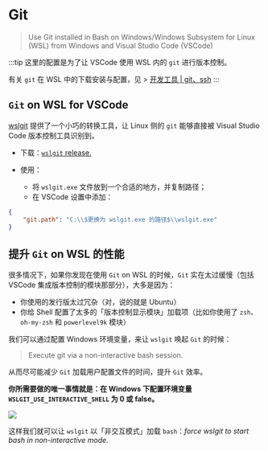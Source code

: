 # Git

> Use Git installed in Bash on Windows/Windows Subsystem for Linux (WSL) from Windows and Visual Studio Code (VSCode)

:::tip
这里的配置是为了让 VSCode 使用 WSL 内的 `git` 进行版本控制。

有关 `git` 在 WSL 中的下载安装与配置，见 > [开发工具 | git、ssh](/2-Toolchain/2-2-DevTools.html#git)
:::

## `Git` on WSL for VSCode

[wslgit](https://github.com/andy-5/wslgit) 提供了一个小巧的转换工具，让 Linux 侧的 `git` 能够直接被 Visual Studio Code 版本控制工具识别到。

- 下载：[`wslgit` release.](https://github.com/andy-5/wslgit/releases)

- 使用：
    - 将 `wslgit.exe` 文件放到一个合适的地方，并复制路径；
    - 在 VSCode 设置中添加：

```json
{
    "git.path": "C:\\$更换为 wslgit.exe 的路径$\\wslgit.exe"
}
```

## 提升 `Git` on WSL 的性能

很多情况下，如果你发现在使用 `Git` on WSL 的时候，`Git` 实在太过缓慢（包括 VSCode 集成版本控制的模块那部分），大多是因为：

- 你使用的发行版太过冗杂（对，说的就是 Ubuntu）
- 你给 Shell 配置了太多的「版本控制显示模块」加载项（比如你使用了 `zsh`、`oh-my-zsh` 和 `powerlevel9k` 模块）

我们可以通过配置 Windows 环境变量，来让 `wslgit` 唤起 `Git` 的时候：

> Execute git via a non-interactive bash session.

从而尽可能减少 `Git` 加载用户配置文件的时间，提升 `Git` 效率。

**你所需要做的唯一事情就是：在 Windows 下配置环境变量 `WSLGIT_USE_INTERACTIVE_SHELL` 为 0 或 false。**

![](https://i.loli.net/2018/12/26/5c231334cb26d.png)

这样我们就可以让 `wslgit` 以「非交互模式」加载 `bash`：*force wslgit to start bash in non-interactive mode.*